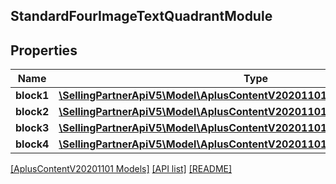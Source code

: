 ## StandardFourImageTextQuadrantModule

## Properties

Name | Type | Description | Notes
------------ | ------------- | ------------- | -------------
**block1** | [**\SellingPartnerApiV5\Model\AplusContentV20201101\StandardImageTextBlock**](StandardImageTextBlock.md) |  |
**block2** | [**\SellingPartnerApiV5\Model\AplusContentV20201101\StandardImageTextBlock**](StandardImageTextBlock.md) |  |
**block3** | [**\SellingPartnerApiV5\Model\AplusContentV20201101\StandardImageTextBlock**](StandardImageTextBlock.md) |  |
**block4** | [**\SellingPartnerApiV5\Model\AplusContentV20201101\StandardImageTextBlock**](StandardImageTextBlock.md) |  |

[[AplusContentV20201101 Models]](../) [[API list]](../../Api) [[README]](../../../README.md)
